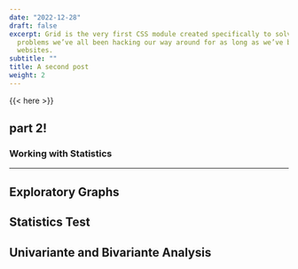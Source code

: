```yaml
---
date: "2022-12-28"
draft: false
excerpt: Grid is the very first CSS module created specifically to solve the layout
  problems we’ve all been hacking our way around for as long as we’ve been making
  websites.
subtitle: ""
title: A second post
weight: 2
---
```


{{< here >}}


## part 2!

### Working with Statistics

---

## Exploratory Graphs

## Statistics Test

## Univariante and Bivariante Analysis